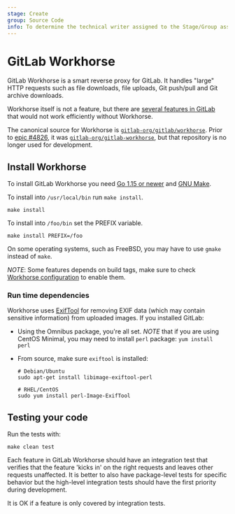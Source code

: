 ```yaml
---
stage: Create
group: Source Code
info: To determine the technical writer assigned to the Stage/Group associated with this page, see https://about.gitlab.com/handbook/engineering/ux/technical-writing/#assignments
---
```


# GitLab Workhorse

GitLab Workhorse is a smart reverse proxy for GitLab. It handles
"large" HTTP requests such as file downloads, file uploads, Git
push/pull and Git archive downloads.

Workhorse itself is not a feature, but there are [several features in
GitLab](gitlab_features.md) that would not work efficiently without Workhorse.

The canonical source for Workhorse is
[`gitlab-org/gitlab/workhorse`](https://gitlab.com/gitlab-org/gitlab/tree/master/workhorse).
Prior to [epic #4826](https://gitlab.com/groups/gitlab-org/-/epics/4826), it was
[`gitlab-org/gitlab-workhorse`](https://gitlab.com/gitlab-org/gitlab-workhorse/tree/master),
but that repository is no longer used for development.

## Install Workhorse

To install GitLab Workhorse you need [Go 1.15 or newer](https://golang.org/dl) and
[GNU Make](https://www.gnu.org/software/make/).

To install into `/usr/local/bin` run `make install`.

```plaintext
make install
```

To install into `/foo/bin` set the PREFIX variable.

```plaintext
make install PREFIX=/foo
```

On some operating systems, such as FreeBSD, you may have to use
`gmake` instead of `make`.

*NOTE*: Some features depends on build tags, make sure to check
[Workhorse configuration](configuration.md) to enable them.

### Run time dependencies

Workhorse uses [ExifTool](https://www.sno.phy.queensu.ca/~phil/exiftool/) for
removing EXIF data (which may contain sensitive information) from uploaded
images. If you installed GitLab:

- Using the Omnibus package, you're all set.
  *NOTE* that if you are using CentOS Minimal, you may need to install `perl`
  package: `yum install perl`
- From source, make sure `exiftool` is installed:

  ```shell
  # Debian/Ubuntu
  sudo apt-get install libimage-exiftool-perl

  # RHEL/CentOS
  sudo yum install perl-Image-ExifTool
  ```

## Testing your code

Run the tests with:

```plaintext
make clean test
```

Each feature in GitLab Workhorse should have an integration test that
verifies that the feature 'kicks in' on the right requests and leaves
other requests unaffected. It is better to also have package-level tests
for specific behavior but the high-level integration tests should have
the first priority during development.

It is OK if a feature is only covered by integration tests.

<!--
## License

This code is distributed under the MIT license, see the [LICENSE](LICENSE) file.
-->
